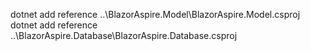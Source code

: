 dotnet add reference ..\BlazorAspire.Model\BlazorAspire.Model.csproj
dotnet add reference ..\BlazorAspire.Database\BlazorAspire.Database.csproj